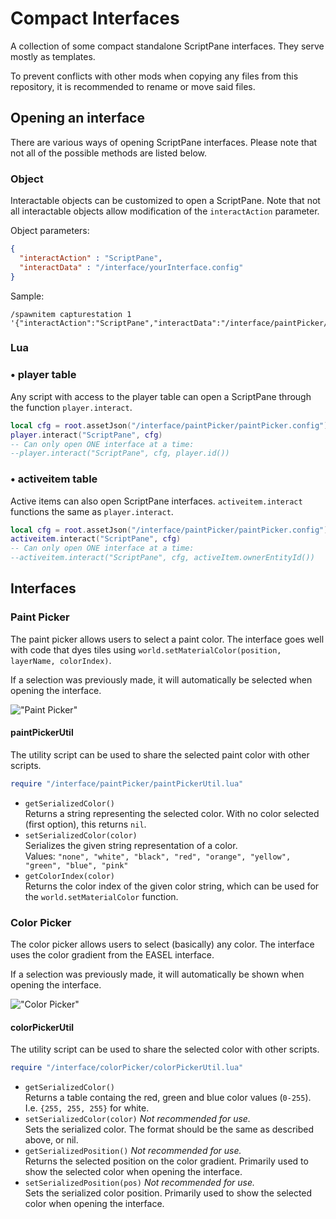 # Compact Interfaces

A collection of some compact standalone ScriptPane interfaces. They serve mostly as templates.

To prevent conflicts with other mods when copying any files from this repository, it is recommended to rename or move said files.

## Opening an interface

There are various ways of opening ScriptPane interfaces. Please note that not all of the possible methods are listed below.

### Object

Interactable objects can be customized to open a ScriptPane. Note that not all interactable objects allow modification of the `interactAction` parameter.

Object parameters:
```json
{
  "interactAction" : "ScriptPane",
  "interactData" : "/interface/yourInterface.config"
}
```

Sample:
```
/spawnitem capturestation 1 '{"interactAction":"ScriptPane","interactData":"/interface/paintPicker/paintPicker.config"}'
```

### Lua

### • player table
Any script with access to the player table can open a ScriptPane through the function `player.interact`.

```lua
local cfg = root.assetJson("/interface/paintPicker/paintPicker.config")
player.interact("ScriptPane", cfg)
-- Can only open ONE interface at a time:
--player.interact("ScriptPane", cfg, player.id())
```

### • activeitem table

Active items can also open ScriptPane interfaces. `activeitem.interact` functions the same as `player.interact`.

```lua
local cfg = root.assetJson("/interface/paintPicker/paintPicker.config")
activeitem.interact("ScriptPane", cfg)
-- Can only open ONE interface at a time:
--activeitem.interact("ScriptPane", cfg, activeItem.ownerEntityId())
```

## Interfaces

### Paint Picker

The paint picker allows users to select a paint color. The interface goes well with code that dyes tiles using `world.setMaterialColor(position, layerName, colorIndex)`.

If a selection was previously made, it will automatically be selected when opening the interface.

!["Paint Picker"](https://i.imgur.com/cfa6MkT.png "Paint Picker")

#### paintPickerUtil

The utility script can be used to share the selected paint color with other scripts.

```lua
require "/interface/paintPicker/paintPickerUtil.lua"
```

* `getSerializedColor()`  
Returns a string representing the selected color. With no color selected (first option), this returns `nil`.
* `setSerializedColor(color)`  
Serializes the given string representation of a color.  
Values: `"none", "white", "black", "red", "orange", "yellow", "green", "blue", "pink"`
* `getColorIndex(color)`  
Returns the color index of the given color string, which can be used for the `world.setMaterialColor` function.

### Color Picker

The color picker allows users to select (basically) any color. The interface uses the color gradient from the EASEL interface.

If a selection was previously made, it will automatically be shown when opening the interface.

!["Color Picker"](https://i.imgur.com/HacXcrk.png "Color Picker")

#### colorPickerUtil

The utility script can be used to share the selected color with other scripts.

```lua
require "/interface/colorPicker/colorPickerUtil.lua"
```

* `getSerializedColor()`  
Returns a table containg the red, green and blue color values (`0-255`).  
I.e. `{255, 255, 255}` for white.
* `setSerializedColor(color)` *Not recommended for use.*  
Sets the serialized color. The format should be the same as described above, or nil.
* `getSerializedPosition()` *Not recommended for use.*  
Returns the selected position on the color gradient. Primarily used to show the selected color when opening the interface.
* `setSerializedPosition(pos)` *Not recommended for use.*  
Sets the serialized color position. Primarily used to show the selected color when opening the interface.